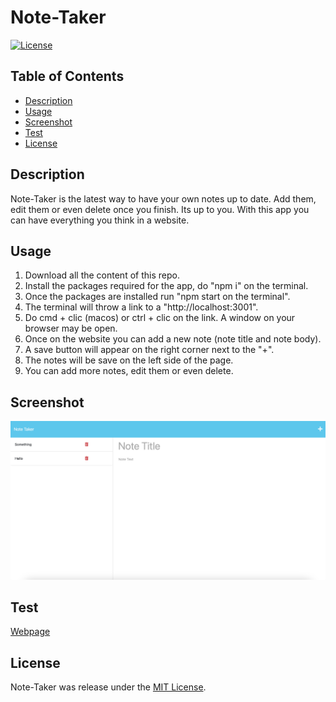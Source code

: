 # Note-Taker

[![License](https://img.shields.io/badge/License-MIT-blue.svg)](https://opensource.org/licenses/MIT)

## Table of Contents
- [Description](#description)
- [Usage](#usage)
- [Screenshot](#screenshot)
- [Test](#test)
- [License](#license)

## Description
Note-Taker is the latest way to have your own notes up to date. Add them, edit them or even delete once you finish. Its up to you. With this app you can have everything you think in a website.

## Usage
1. Download all the content of this repo.
2. Install the packages required for the app, do "npm i" on the terminal.
3. Once the packages are installed run "npm start on the terminal".
4. The terminal will throw a link to a "http://localhost:3001".
5. Do cmd + clic (macos) or ctrl + clic on the link. A window on your browser may be open.
6. Once on the website you can add a new note (note title and note body).
7. A save button will appear on the right corner next to the "+".
8. The notes will be save on the left side of the page.
9. You can add more notes, edit them or even delete.

## Screenshot
![Note-Taker](./assets/Screenshot.png)

## Test
[Webpage](https://note-take-aplication-3bc4142e10c1.herokuapp.com)

## License
Note-Taker was release under the [MIT License](https://opensource.org/licenses/MIT). 